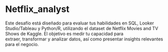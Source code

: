 # Netflix_analyst
Este desafío está diseñado para evaluar tus habilidades en SQL, Looker Studio/Tableau y Python/R, utilizando el dataset de Netflix Movies and TV Shows de Kaggle. El objetivo es medir tu capacidad para extraer, transformar y analizar datos, así como presentar insights relevantes para el negocio.
